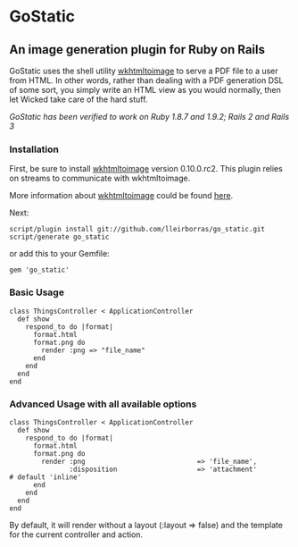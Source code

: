 # GoStatic

## An image generation plugin for Ruby on Rails

GoStatic uses the shell utility [wkhtmltoimage](http://code.google.com/p/wkhtmltopdf/) to serve a PDF file to a user from HTML.  In other words, rather than dealing with a PDF generation DSL of some sort, you simply write an HTML view as you would normally, then let Wicked take care of the hard stuff.

_GoStatic has been verified to work on Ruby 1.8.7 and 1.9.2; Rails 2 and Rails 3_

### Installation

First, be sure to install [wkhtmltoimage](http://code.google.com/p/wkhtmltopdf/) version 0.10.0.rc2.
This plugin relies on streams to communicate with wkhtmltoimage.

More information about [wkhtmltoimage](http://code.google.com/p/wkhtmltopdf/) could be found [here](http://madalgo.au.dk/~jakobt/wkhtmltoxdoc/wkhtmltoimage-0.10.0_rc2-doc.html).

Next:

    script/plugin install git://github.com/lleirborras/go_static.git
    script/generate go_static

or add this to your Gemfile:

    gem 'go_static'

### Basic Usage

    class ThingsController < ApplicationController
      def show
        respond_to do |format|
          format.html
          format.png do
            render :png => "file_name"
          end
        end
      end
    end

### Advanced Usage with all available options

    class ThingsController < ApplicationController
      def show
        respond_to do |format|
          format.html
          format.png do
            render :png                            => 'file_name',
                   :disposition	                   => 'attachment'                 # default 'inline'                   
          end
        end
      end
    end

By default, it will render without a layout (:layout => false) and the template for the current controller and action.
